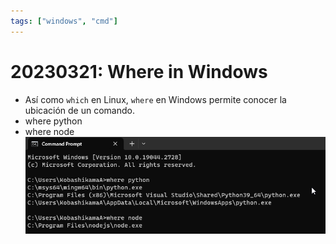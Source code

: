 ```yaml
---
tags: ["windows", "cmd"]
---
```


# 20230321: Where in Windows

<TagsLinks />

- Así como `which` en Linux, `where` en Windows permite conocer la ubicación de un comando.
- where python
- where node
![](20230321-windows-where.png)